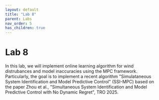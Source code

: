 ```yaml
---
layout: default
title: "Lab 8"
parent: Labs
nav_order: 5
has_children: true
---
```


# Lab 8

In this lab, we will implement online learning algorithm for wind distrubances and model inaccuracies using the MPC framework. Particularly, the goal is to implement a recent algorithm "Simulataneous System Identification and Model Predictive Control" (SSI-MPC) based on the paper Zhou et al., "Simultaneous System Identification and Model Predictive Control with No Dynamic Regret", TRO 2025.   
